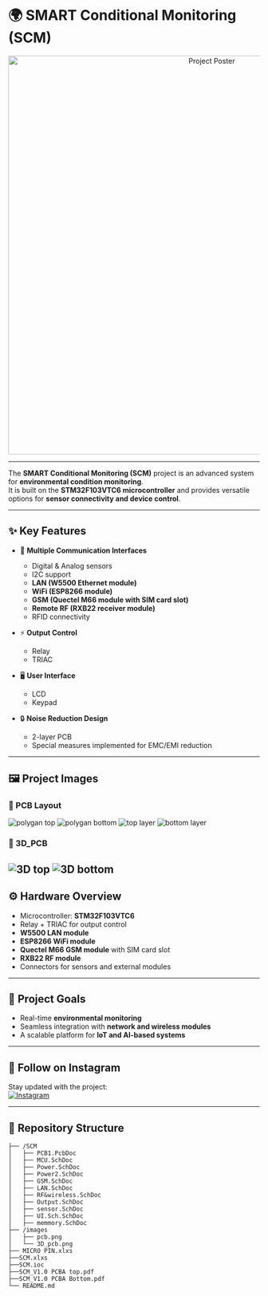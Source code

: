 # 🌍 SMART Conditional Monitoring (SCM)

<p align="center">
  <img src="./images/project_poster.png" alt="Project Poster" width="800"/>
</p>

---

The **SMART Conditional Monitoring (SCM)** project is an advanced system for **environmental condition monitoring**.  
It is built on the **STM32F103VTC6 microcontroller** and provides versatile options for **sensor connectivity and device control**.  

---
## ✨ Key Features

- 📡 **Multiple Communication Interfaces**  
  - Digital & Analog sensors  
  - I2C support  
  - **LAN (W5500 Ethernet module)**  
  - **WiFi (ESP8266 module)**  
  - **GSM (Quectel M66 module with SIM card slot)**  
  - **Remote RF (RXB22 receiver module)**  
  - RFID connectivity  

- ⚡ **Output Control**  
  - Relay  
  - TRIAC  

- 🖥️ **User Interface**  
  - LCD  
  - Keypad  

- 🔒 **Noise Reduction Design**  
  - 2-layer PCB  
  - Special measures implemented for EMC/EMI reduction  

---

## 🖼️ Project Images

### 📌 PCB Layout
![polygan top](./images/2D_pcb_1.png)
![polygan bottom](./images/2D_pcb_2.png)
![top layer](./images/2D_pcb_3.png)
![bottom layer](./images/2D_pcb_4.png)
### 📌 3D_PCB
![3D top](./images/3D_pcb_1.png)
![3D bottom](./images/3D_pcb_1.png)
---

## ⚙️ Hardware Overview

- Microcontroller: **STM32F103VTC6**  
- Relay + TRIAC for output control  
- **W5500 LAN module**  
- **ESP8266 WiFi module**  
- **Quectel M66 GSM module** with SIM card slot  
- **RXB22 RF module**  
- Connectors for sensors and external modules  

---

## 🚀 Project Goals

- Real-time **environmental monitoring**  
- Seamless integration with **network and wireless modules**  
- A scalable platform for **IoT and AI-based systems**  

---
## 📱 Follow on Instagram

Stay updated with the project:  
[![Instagram](https://img.shields.io/badge/Instagram-@Famir_eng-blue?logo=instagram&style=flat-square)](https://www.instagram.com/Famir_eng/)

---
## 📂 Repository Structure

```plaintext
├── /SCM
│   ├── PCB1.PcbDoc
│   ├── MCU.SchDoc
│   ├── Power.SchDoc
│   ├── Power2.SchDoc
│   ├── GSM.SchDoc
│   ├── LAN.SchDoc
│   ├── RF&wireless.SchDoc
│   ├── Output.SchDoc
│   ├── sensor.SchDoc
│   ├── UI.Sch.SchDoc
│   ├── memmory.SchDoc
├── /images
│   ├── pcb.png
│   └── 3D_pcb.png
├── MICRO PIN.xlxs
├──SCM.xlxs
├──SCM.ioc
├──SCM_V1.0 PCBA top.pdf
├──SCM_V1.0 PCBA Bottom.pdf
└── README.md
